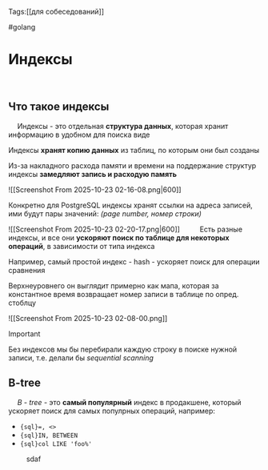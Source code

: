 Tags:[[для собеседований]]

#golang 



# Индексы
 
## Что такое индексы
 
Индексы - это отдельная **структура данных**, которая хранит информацию в удобном для поиска виде
 

Индексы **хранят копию данных** из таблиц, по которым они был созданы

Из-за накладного расхода памяти и времени на поддержание структур индексы **замедляют запись и расходую память**

![[Screenshot From 2025-10-23 02-16-08.png|600]]
 

Конкретно для PostgreSQL индексы хранят ссылки на адреса записей, ими будут пары значений:
*(page number, номер строки)*

![[Screenshot From 2025-10-23 02-20-17.png|600]]
 
 
Есть разные индексы, и все они **ускоряют поиск по таблице для некоторых операций**, в зависимости от типа индекса

Например, самый простой индекс - hash - ускоряет поиск для операции сравнения

Верхнеуровнего он выглядит примерно как мапа, которая за константное время возвращает номер записи в таблице по опред. стоблцу

![[Screenshot From 2025-10-23 02-08-00.png]]
 

> [!important] 
> Без индексов мы бы перебирали каждую строку в поиске нужной записи, т.е. делали бы *sequential scanning* 
 
 
## B-tree
 
*B - tree* - это **самый популярный** индекс в продакшене, который ускоряет поиск для самых популрных операций, например:

- `{sql}=, <>`
- `{sql}IN, BETWEEN`
- `{sql}col LIKE 'foo%'`

 
 
sdaf